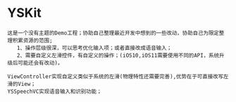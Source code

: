 # YSKit
    这是一个没有主题的Demo工程；协助自己整理最近开发中想到的一些改动，协助自己为限定整理积累资源的范围;
       1、操作层级很深，可以思考优化输入项；或者直接改成语音输入；
       2、需要自定义左滑控件，有自定义的操作；(iOS10,iOS11需要使用不同的API，系统升级后可能还会有改动)。

    ViewController实现自定义类似于系统的左滑(物理特性还需要完善),优势在于可直接改写左滑的View；
    YSSpeechVC实现语音输入和识别功能；
